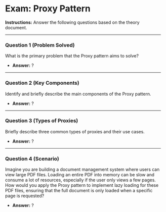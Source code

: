 
# Exam: Proxy Pattern

**Instructions:** Answer the following questions based on the theory document.

---

### Question 1 (Problem Solved)

What is the primary problem that the Proxy pattern aims to solve?

- **Answer:** ?

---

### Question 2 (Key Components)

Identify and briefly describe the main components of the Proxy pattern.

- **Answer:** ?

---

### Question 3 (Types of Proxies)

Briefly describe three common types of proxies and their use cases.

- **Answer:** ?

---

### Question 4 (Scenario)

Imagine you are building a document management system where users can view large PDF files. Loading an entire PDF into memory can be slow and consume a lot of resources, especially if the user only views a few pages. How would you apply the Proxy pattern to implement lazy loading for these PDF files, ensuring that the full document is only loaded when a specific page is requested?

- **Answer:** ?

